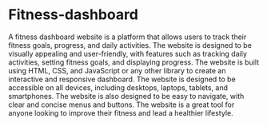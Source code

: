 # Fitness-dashboard
A fitness dashboard website is a platform that allows users to track their fitness goals, progress, and daily activities. The website is designed to be visually appealing and user-friendly, with features such as tracking daily activities, setting fitness goals, and displaying progress. The website is built using HTML, CSS, and JavaScript or any other library to create an interactive and responsive dashboard. The website is designed to be accessible on all devices, including desktops, laptops, tablets, and smartphones. The website is also designed to be easy to navigate, with clear and concise menus and buttons. The website is a great tool for anyone looking to improve their fitness and lead a healthier lifestyle.
